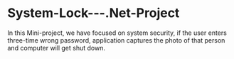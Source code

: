 # System-Lock---.Net-Project
In this Mini-project, we have focused on system security, if the user enters three-time wrong password, application captures the photo of that person and computer will get shut down.

